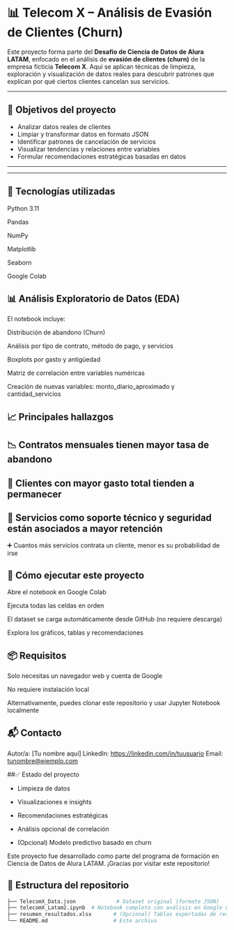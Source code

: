 # 📊 Telecom X – Análisis de Evasión de Clientes (Churn)

Este proyecto forma parte del **Desafío de Ciencia de Datos de Alura LATAM**, enfocado en el análisis de **evasión de clientes (churn)** de la empresa ficticia **Telecom X**. Aquí se aplican técnicas de limpieza, exploración y visualización de datos reales para descubrir patrones que explican por qué ciertos clientes cancelan sus servicios.

---

## 🧠 Objetivos del proyecto

- Analizar datos reales de clientes
- Limpiar y transformar datos en formato JSON
- Identificar patrones de cancelación de servicios
- Visualizar tendencias y relaciones entre variables
- Formular recomendaciones estratégicas basadas en datos

---


---
## 🔧 Tecnologías utilizadas
Python 3.11

Pandas

NumPy

Matplotlib

Seaborn

Google Colab

## 📊 Análisis Exploratorio de Datos (EDA)
El notebook incluye:

Distribución de abandono (Churn)

Análisis por tipo de contrato, método de pago, y servicios

Boxplots por gasto y antigüedad

Matriz de correlación entre variables numéricas

Creación de nuevas variables: monto_diario_aproximado y cantidad_servicios

## 📈 Principales hallazgos
## 📉 Contratos mensuales tienen mayor tasa de abandono

## 🧾 Clientes con mayor gasto total tienden a permanecer

## 🔐 Servicios como soporte técnico y seguridad están asociados a mayor retención

➕ Cuantos más servicios contrata un cliente, menor es su probabilidad de irse

## 🚀 Cómo ejecutar este proyecto
Abre el notebook en Google Colab

Ejecuta todas las celdas en orden

El dataset se carga automáticamente desde GitHub (no requiere descarga)

Explora los gráficos, tablas y recomendaciones

## 📦 Requisitos
Solo necesitas un navegador web y cuenta de Google

No requiere instalación local

Alternativamente, puedes clonar este repositorio y usar Jupyter Notebook localmente

## 📬 Contacto
Autor/a: [Tu nombre aquí]
LinkedIn: https://linkedin.com/in/tuusuario
Email: tunombre@ejemplo.com

##✅ Estado del proyecto
 - Limpieza de datos

 - Visualizaciones e insights

 - Recomendaciones estratégicas

 - Análisis opcional de correlación

 - (Opcional) Modelo predictivo basado en churn

Este proyecto fue desarrollado como parte del programa de formación en Ciencia de Datos de Alura LATAM. ¡Gracias por visitar este repositorio!

## 📁 Estructura del repositorio

```bash
├── TelecomX_Data.json             # Dataset original (formato JSON)
├── telecomX_Latam2.ipynb  # Notebook completo con análisis en Google Colab
├── resumen_resultados.xlsx       # (Opcional) Tablas exportadas de resultados clave
└── README.md                     # Este archivo


